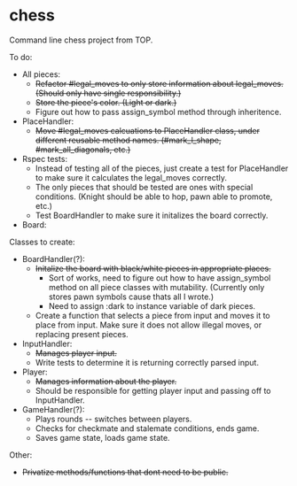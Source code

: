 # chess
Command line chess project from TOP.

To do:
* All pieces:
  * ~~Refactor #legal_moves to only store information about legal_moves. (Should only have single responsibility.)~~
  * ~~Store the piece's color. (Light or dark.)~~
  * Figure out how to pass assign_symbol method through inheritence.
* PlaceHandler:
  * ~~Move #legal_moves calcuations to PlaceHandler class, under different reusable method names. (#mark_l_shape, #mark_all_diagonals, etc.)~~
* Rspec tests:
  * Instead of testing all of the pieces, just create a test for PlaceHandler to make sure it calculates the legal_moves correctly.
  * The only pieces that should be tested are ones with special conditions. (Knight should be able to hop, pawn able to promote, etc.)
  * Test BoardHandler to make sure it initalizes the board correctly.
* Board:

Classes to create:
* BoardHandler(?):
  * ~~Initalize the board with black/white pieces in appropriate places.~~ 
    * Sort of works, need to figure out how to have assign_symbol method on all piece classes with mutability. (Currently only stores pawn symbols cause thats all I wrote.)
    * Need to assign :dark to instance variable of dark pieces.
  * Create a function that selects a piece from input and moves it to place from input. Make sure it does not allow illegal moves, or replacing present pieces.
* InputHandler:
  * ~~Manages player input.~~
  * Write tests to determine it is returning correctly parsed input.
* Player:
  * ~~Manages information about the player.~~
  * Should be responsible for getting player input and passing off to InputHandler.
* GameHandler(?):
  * Plays rounds -- switches between players.
  * Checks for checkmate and stalemate conditions, ends game.
  * Saves game state, loads game state.

Other:
* ~~Privatize methods/functions that dont need to be public.~~